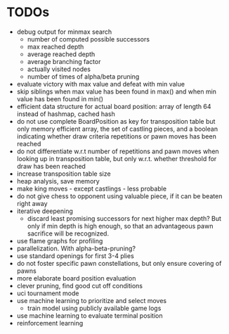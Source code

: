 # TODOs
* debug output for minmax search
    * number of computed possible successors
    * max reached depth
    * average reached depth
    * average branching factor
    * actually visited nodes
    * number of times of alpha/beta pruning
* evaluate victory with max value and defeat with min value
* skip siblings when max value has been found in max() and when min value has been found in min()
* efficient data structure for actual board position: array of length 64 instead of hashmap, cached hash
* do not use complete BoardPosition as key for transposition table but only memory efficient array, the set of castling pieces, and a boolean indicating whether draw criteria repetitions or pawn moves has been reached
* do not differentiate w.r.t number of repetitions and pawn moves when looking up in transposition table, but only w.r.t. whether threshold for draw has been reached
* increase transposition table size
* heap analysis, save memory
* make king moves - except castlings - less probable
* do not give chess to opponent using valuable piece, if it can be beaten right away
* iterative deepening
    * discard least promising successors for next higher max depth? But only if min depth is high enough, so that an advantageous pawn sacrifice will be recognized.
* use flame graphs for profiling
* parallelization. With alpha-beta-pruning?
* use standard openings for first 3-4 plies
* do not foster specific pawn constellations, but only ensure covering of pawns
* more elaborate board position evaluation
* clever pruning, find good cut off conditions
* uci tournament mode
* use machine learning to prioritize and select moves
    * train model using publicly available game logs
* use machine learning to evaluate terminal position
* reinforcement learning
